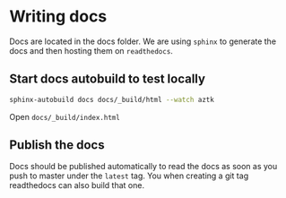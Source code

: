 # Writing docs

Docs are located in the docs folder. We are using `sphinx` to generate the docs and then hosting them on `readthedocs`.

## Start docs autobuild to test locally
```bash
sphinx-autobuild docs docs/_build/html --watch aztk
```
Open `docs/_build/index.html`

## Publish the docs

Docs should be published automatically to read the docs as soon as you push to master under the `latest` tag.
You when creating a git tag readthedocs can also build that one.

